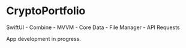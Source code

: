 # CryptoPortfolio
SwiftUI - Combine - MVVM - Core Data - File Manager - API Requests

App development in progress.
